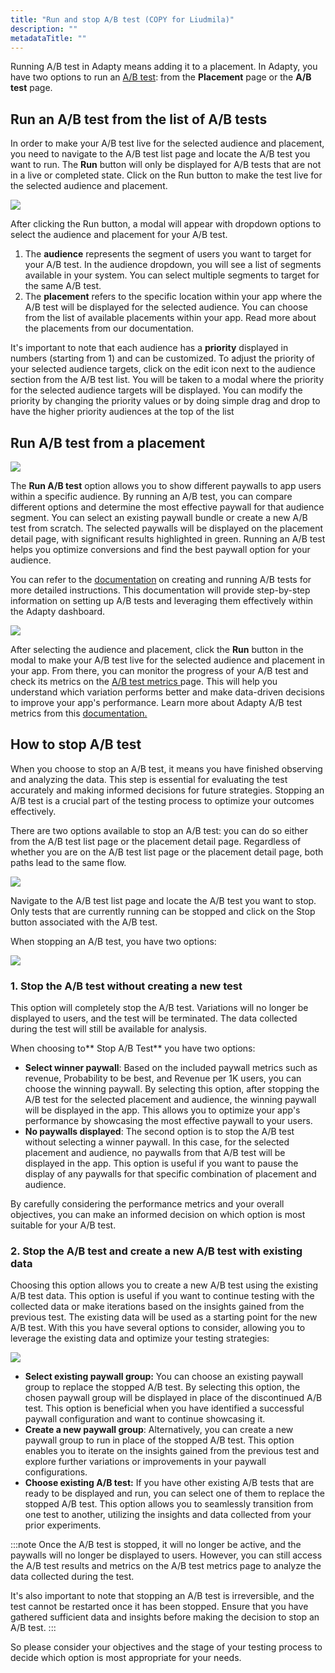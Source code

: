 ```yaml
---
title: "Run and stop A/B test (COPY for Liudmila)"
description: ""
metadataTitle: ""
---
```


Running A/B test in Adapty means adding it to a placement. In Adapty, you have two options to run an [A/B test](https://docs.adapty.io/docs/ab-test-copy): from the **Placement** page or the **A/B test** page.

## Run an A/B test from the list of A/B tests

In order to make your A/B test live for the selected audience and placement, you need to navigate to the A/B test list page and locate the A/B test you want to run. The **Run** button will only be displayed for A/B tests that are not in a live or completed state. Click on the Run button to make the test live for the selected audience and placement.


<div style={{ textAlign: 'center' }}>
  <img 
    src="https://files.readme.io/641fe6d-Area.gif" 
    style={{ width: '700px', border: '1px solid grey' }}
  />
</div>





After clicking the Run button, a modal will appear with dropdown options to select the audience and placement for your A/B test. 

1. The **audience** represents the segment of users you want to target for your A/B test. In the audience dropdown, you will see a list of segments available in your system. You can select multiple segments to target for the same A/B test.
2. The **placement** refers to the specific location within your app where the A/B test will be displayed for the selected audience. You can choose from the list of available placements within your app. Read more about the placements from our documentation.

It's important to note that each audience has a **priority** displayed in numbers (starting from 1) and can be customized. To adjust the priority of your selected audience targets, click on the edit icon next to the audience section from the A/B test list. You will be taken to a modal where the priority for the selected audience targets will be displayed. You can modify the priority by changing the priority values or by doing simple drag and drop to have the higher priority audiences at the top of the list

## Run A/B test from a placement


<div style={{ textAlign: 'center' }}>
  <img 
    src="https://files.readme.io/fddf85a-Area.gif" 
    style={{ width: '700px', border: '1px solid grey' }}
  />
</div>





The **Run A/B test** option allows you to show different paywalls to app users within a specific audience. By running an A/B test, you can compare different options and determine the most effective paywall for that audience segment. You can select an existing paywall bundle or create a new A/B test from scratch. The selected paywalls will be displayed on the placement detail page, with significant results highlighted in green. Running an A/B test helps you optimize conversions and find the best paywall option for your audience.

 You can refer to the [documentation](https://docs.adapty.io/docs/ab-tests#how-to-create-an-ab-test) on creating and running A/B tests for more detailed instructions. This documentation will provide step-by-step information on setting up A/B tests and leveraging them effectively within the Adapty dashboard.


<div style={{ textAlign: 'center' }}>
  <img 
    src="https://files.readme.io/ce4946f-small-CleanShot_2023-04-25_at_20.46.282x.png" 
    style={{ width: '700px', border: '1px solid grey' }}
  />
</div>





After selecting the audience and placement, click the **Run** button in the modal to make your A/B test live for the selected audience and placement in your app. From there, you can monitor the progress of your A/B test and check its metrics on the [A/B test metrics ](results-and-metrics)page. This will help you understand which variation performs better and make data-driven decisions to improve your app's performance. Learn more about Adapty A/B test metrics from this [documentation.](results-and-metrics)

## How to stop A/B test

When you choose to stop an A/B test, it means you have finished observing and analyzing the data. This step is essential for evaluating the test accurately and making informed decisions for future strategies. Stopping an A/B test is a crucial part of the testing process to optimize your outcomes effectively.

There are two options available to stop an A/B test: you can do so either from the A/B test list page or the placement detail page. Regardless of whether you are on the A/B test list page or the placement detail page, both paths lead to the same flow.


<div style={{ textAlign: 'center' }}>
  <img 
    src="https://files.readme.io/5906809-CleanShot_2023-07-19_at_18.03.482x.png" 
    style={{ width: '700px', border: '1px solid grey' }}
  />
</div>





Navigate to the A/B test list page and locate the A/B test you want to stop. Only tests that are currently running can be stopped and click on the Stop button associated with the A/B test.

When stopping an A/B test, you have two options:


<div style={{ textAlign: 'center' }}>
  <img 
    src="https://files.readme.io/56385bf-CleanShot_2023-07-19_at_18.09.452x.png" 
    style={{ width: '700px', border: '1px solid grey' }}
  />
</div>





### 1\. Stop the A/B test without creating a new test

This option will completely stop the A/B test. Variations will no longer be displayed to users, and the test will be terminated. The data collected during the test will still be available for analysis.

When choosing to** Stop A/B Test** you have two options:

- **Select winner paywall**: Based on the included paywall metrics such as revenue, Probability to be best, and Revenue per 1K users, you can choose the winning paywall. By selecting this option, after stopping the A/B test for the selected placement and audience, the winning paywall will be displayed in the app. This allows you to optimize your app's performance by showcasing the most effective paywall to your users.
- **No paywalls displayed**: The second option is to stop the A/B test without selecting a winner paywall. In this case, for the selected placement and audience, no paywalls from that A/B test will be displayed in the app. This option is useful if you want to pause the display of any paywalls for that specific combination of placement and audience.

By carefully considering the performance metrics and your overall objectives, you can make an informed decision on which option is most suitable for your A/B test.

### 2\. Stop the A/B test and create a new A/B test with existing data

Choosing this option allows you to create a new A/B test using the existing A/B test data. This option is useful if you want to continue testing with the collected data or make iterations based on the insights gained from the previous test. The existing data will be used as a starting point for the new A/B test. With this you have several options to consider, allowing you to leverage the existing data and optimize your testing strategies:


<div style={{ textAlign: 'center' }}>
  <img 
    src="https://files.readme.io/f9f166d-CleanShot_2023-07-19_at_18.14.412x.png" 
    style={{ width: '700px', border: '1px solid grey' }}
  />
</div>





- **Select existing paywall group:** You can choose an existing paywall group to replace the stopped A/B test. By selecting this option, the chosen paywall group will be displayed in place of the discontinued A/B test. This option is beneficial when you have identified a successful paywall configuration and want to continue showcasing it.
- **Create a new paywall group**: Alternatively, you can create a new paywall group to run in place of the stopped A/B test. This option enables you to iterate on the insights gained from the previous test and explore further variations or improvements in your paywall configurations.
- **Choose existing A/B test:** If you have other existing A/B tests that are ready to be displayed and run, you can select one of them to replace the stopped A/B test. This option allows you to seamlessly transition from one test to another, utilizing the insights and data collected from your prior experiments.

:::note
Once the A/B test is stopped, it will no longer be active, and the paywalls will no longer be displayed to users. However, you can still access the A/B test results and metrics on the A/B test metrics page to analyze the data collected during the test.

It's also important to note that stopping an A/B test is irreversible, and the test cannot be restarted once it has been stopped. Ensure that you have gathered sufficient data and insights before making the decision to stop an A/B test.
:::

So please consider your objectives and the stage of your testing process to decide which option is most appropriate for your needs.